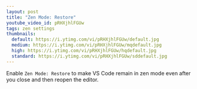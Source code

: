 ```yaml
---
layout: post
title: "Zen Mode: Restore"
youtube_video_id: pRHXjhlFGUw
tags: zen settings
thumbnails:
  default: https://i.ytimg.com/vi/pRHXjhlFGUw/default.jpg
  medium: https://i.ytimg.com/vi/pRHXjhlFGUw/mqdefault.jpg
  high: https://i.ytimg.com/vi/pRHXjhlFGUw/hqdefault.jpg
  standard: https://i.ytimg.com/vi/pRHXjhlFGUw/sddefault.jpg
---
```


Enable `Zen Mode: Restore` to make VS Code remain in zen mode even after you close and then reopen the editor.
